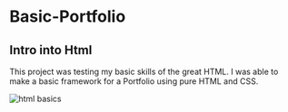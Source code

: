 # Basic-Portfolio

## Intro into Html

This project was testing my basic skills of the great HTML. I was able to make a basic framework for a Portfolio using pure HTML and CSS.


![html basics](https://user-images.githubusercontent.com/53452871/68617436-4acfec00-0495-11ea-9544-3f0920462c56.PNG)
